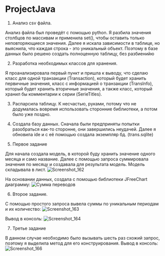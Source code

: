 # ProjectJava
1. Анализ csv файла. 

Анализ файла был проведёт с помощью python. Я разбила значения столбцов по массивам и применила set(),
чтобы оставить только неповторяющиеся значения. Далее я искала зависимости в таблице, но выяснила, что каждая строка - это уникальный объект. Поэтому в базе данных было решено создать полноценную таблицу, без разбиенийю

2. Разработка необходимых классов для хранения. 

Я проанализировала первый пункт и пришла к выводу, что сделаю класс для одной транзакции (Transaction), который будет хранить
первичные значения, класс с информацией о транзакции (TransInfo), который будет хранить вторичные значения, а также класс, который
хранил бы комментарии к серии (SerieTitles).

3. Распарсила таблицу. К несчастью, руками, потому что не додумалась вовремя использовать сторонние библиотеки, а потом было уже поздно.

4. Создала базу данных. Сначала были предприняты попытки разобраться как-то сторонне, они завершились неудачей. Далее я обновила ide и с её помощью создала экземпляр бд. (trans.sqlite)

5. Первое задание

Для начала создала модель, в которой буду хранить значение одного месяца и само название. Далее с помощью запроса суммировала значения по месяцу и создавала для результата модель. Модель складывала в лист.
![Screenshot_162](https://user-images.githubusercontent.com/78304586/147391988-1853f6cc-f5d8-45cf-9ec5-7860b479c21d.png)

На основании данных, создала с помощью библиотеки JFreeChart диаграмму:
![Сумма переводов](https://user-images.githubusercontent.com/78304586/147391957-b4ca6f81-0d10-47d7-8370-58c633864a97.png)

6. Второе задание.

С помощью простого запроса вывела суммы по уникальным периодам и их количество:
![Screenshot_163](https://user-images.githubusercontent.com/78304586/147392018-f395918f-68a7-4ca9-a09c-5c575933f089.png)

Вывод в консоль:
![Screenshot_164](https://user-images.githubusercontent.com/78304586/147392027-7819775b-f078-4d49-8982-80fc84031623.png)

7. Третье задание

В данном случае необходимо было вызывать шесть раз схожий запрос, поэтому я выделила метод для его конструирования.
Вывод в консоль:
![Screenshot_166](https://user-images.githubusercontent.com/78304586/147392040-ed8c7923-04f1-4604-ac04-718042a9b550.png)
